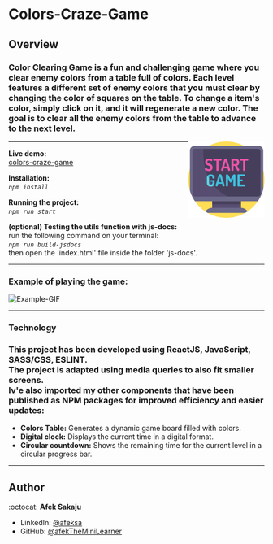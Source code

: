 # Colors-Craze-Game

## Overview

### Color Clearing Game is a fun and challenging game where you clear enemy colors from a table full of colors. Each level features a different set of enemy colors that you must clear by changing the color of squares on the table. To change a item's color, simply click on it, and it will regenerate a new color. The goal is to clear all the enemy colors from the table to advance to the next level. <br />

<img src="./readme-resources/game.png" width=150px height=150px align="right">

---

**Live demo:**</br>[colors-craze-game](http://afektheminilearner.github.io/colors-craze-game)

**Installation:**</br>
_`npm install`_

**Running the project:**</br>
_`npm run start`_

**(optional) Testing the utils function with js-docs:**</br>
run the following command on your terminal:</br> _`npm run build-jsdocs`_</br>then open the 'index.html' file inside the folder 'js-docs'.

---

### **Example of playing the game:**

![Example-GIF](./readme-resources/game-gif.gif)

---

### **Technology**

### This project has been developed using ReactJS, JavaScript, SASS/CSS, ESLINT.<br />The project is adapted using media queries to also fit smaller screens. <br />Iv'e also imported my other components that have been published as NPM packages for improved efficiency and easier updates:

- **Colors Table:** Generates a dynamic game board filled with colors.
- **Digital clock:** Displays the current time in a digital format.
- **Circular countdown:** Shows the remaining time for the current level in a circular progress bar.

---

## Author

:octocat: **Afek Sakaju**

- LinkedIn: [@afeksa](https://www.linkedin.com/in/afeksa/)
- GitHub: [@afekTheMiniLearner](https://github.com/afekTheMiniLearner)

